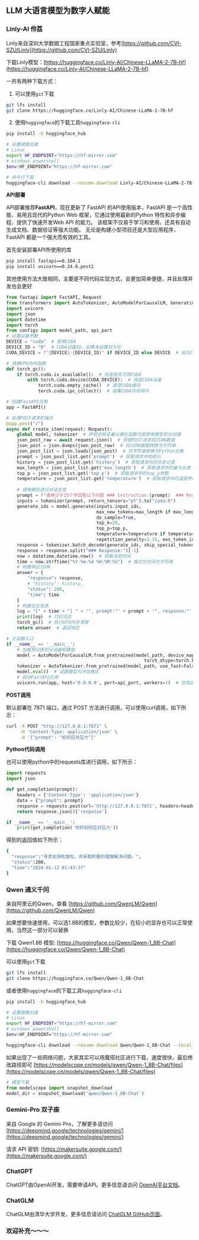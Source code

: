## LLM 大语言模型为数字人赋能



### Linly-AI 伶荔

Linly来自深圳大学数据工程国家重点实验室，参考[https://github.com/CVI-SZU/Linly](https://github.com/CVI-SZU/Linly)

下载Linly模型：[https://huggingface.co/Linly-AI/Chinese-LLaMA-2-7B-hf](https://huggingface.co/Linly-AI/Chinese-LLaMA-2-7B-hf)

一共有两种下载方式：

1. 可以使用`git`下载

```bash
git lfs install
git clone https://huggingface.co/Linly-AI/Chinese-LLaMA-2-7B-hf
```

2. 使用`huggingface`的下载工具`huggingface-cli`

```bash
pip install -U huggingface_hub

# 设置镜像加速
# Linux
export HF_ENDPOINT="https://hf-mirror.com"
# windows powershell
$env:HF_ENDPOINT="https://hf-mirror.com"

# 命令行下载
huggingface-cli download --resume-download Linly-AI/Chinese-LLaMA-2-7B-hf --local-dir Linly-AI/Chinese-LLaMA-2-7B-hf
```



**API部署**

API部署推荐**FastAPI**，现在更新了 FastAPI 的API使用版本，FastAPI 是一个高性能、易用且现代的Python Web 框架，它通过使用最新的Python 特性和异步编程，提供了快速开发Web API 的能力。 该框架不仅易于学习和使用，还具有自动生成文档、数据验证等强大功能。 无论是构建小型项目还是大型应用程序，FastAPI 都是一个强大而有效的工具。

首先安装部署API所使用的库

```bash
pip install fastapi==0.104.1
pip install uvicorn==0.24.0.post1
```

其他使用方法大致相同，主要是不同代码实现方式，会更加简单便捷，并且处理并发也会更好

```python
from fastapi import FastAPI, Request
from transformers import AutoTokenizer, AutoModelForCausalLM, GenerationConfig
import uvicorn
import json
import datetime
import torch
from configs import model_path, api_port
# 设置设备参数
DEVICE = "cuda"  # 使用CUDA
DEVICE_ID = "0"  # CUDA设备ID，如果未设置则为空
CUDA_DEVICE = f"{DEVICE}:{DEVICE_ID}" if DEVICE_ID else DEVICE  # 组合CUDA设备信息

# 清理GPU内存函数
def torch_gc():
    if torch.cuda.is_available():  # 检查是否可用CUDA
        with torch.cuda.device(CUDA_DEVICE):  # 指定CUDA设备
            torch.cuda.empty_cache()  # 清空CUDA缓存
            torch.cuda.ipc_collect()  # 收集CUDA内存碎片

# 创建FastAPI应用
app = FastAPI()

# 处理POST请求的端点
@app.post("/")
async def create_item(request: Request):
    global model, tokenizer  # 声明全局变量以便在函数内部使用模型和分词器
    json_post_raw = await request.json()  # 获取POST请求的JSON数据
    json_post = json.dumps(json_post_raw)  # 将JSON数据转换为字符串
    json_post_list = json.loads(json_post)  # 将字符串转换为Python对象
    prompt = json_post_list.get('prompt')  # 获取请求中的提示
    history = json_post_list.get('history')  # 获取请求中的历史记录
    max_length = json_post_list.get('max_length')  # 获取请求中的最大长度
    top_p = json_post_list.get('top_p')  # 获取请求中的top_p参数
    temperature = json_post_list.get('temperature')  # 获取请求中的温度参数
    
    # 调用模型进行对话生成
    prompt = f"请用少于25个字回答以下问题 ### Instruction:{prompt}  ### Response:"
    inputs = tokenizer(prompt, return_tensors="pt").to("cuda:0")
    generate_ids = model.generate(inputs.input_ids, 
                                  max_new_tokens=max_length if max_length else 2048,
                                  do_sample=True, 
                                  top_k=20,
                                  top_p=top_p,
                                  temperature=temperature if temperature else 0.84,
                                  repetition_penalty=1.15, eos_token_id=2, bos_token_id=1,pad_token_id=0)
    response = tokenizer.batch_decode(generate_ids, skip_special_tokens=True, clean_up_tokenization_spaces=False)[0]
    response = response.split("### Response:")[-1]
    now = datetime.datetime.now()  # 获取当前时间
    time = now.strftime("%Y-%m-%d %H:%M:%S")  # 格式化时间为字符串
    # 构建响应JSON
    answer = {
        "response": response,
        # "history": history,
        "status": 200,
        "time": time
    }
    # 构建日志信息
    log = "[" + time + "] " + '", prompt:"' + prompt + '", response:"' + repr(response) + '"'
    print(log)  # 打印日志
    torch_gc()  # 执行GPU内存清理
    return answer  # 返回响应

# 主函数入口
if __name__ == '__main__':
    # 加载预训练的分词器和模型
    model = AutoModelForCausalLM.from_pretrained(model_path, device_map="cuda:0",
                                                    torch_dtype=torch.bfloat16, trust_remote_code=True)
    tokenizer = AutoTokenizer.from_pretrained(model_path, use_fast=False, trust_remote_code=True)
    model.eval()  # 设置模型为评估模式
    # 启动FastAPI应用
    uvicorn.run(app, host='0.0.0.0', port=api_port, workers=1)  # 在指定端口和主机上启动应用
```

**POST调用**

默认部署在 7871 端口，通过 POST 方法进行调用，可以使用curl调用，如下所示：

```bash
curl -X POST "http://127.0.0.1:7871" \
     -H 'Content-Type: application/json' \
     -d '{"prompt": "如何应对压力"}'
```

**Python代码调用**

也可以使用python中的requests库进行调用，如下所示：

```python
import requests
import json

def get_completion(prompt):
    headers = {'Content-Type': 'application/json'}
    data = {"prompt": prompt}
    response = requests.post(url='http://127.0.0.1:7871', headers=headers, data=json.dumps(data))
    return response.json()['response']

if __name__ == '__main__':
    print(get_completion('你好如何应对压力'))
```

得到的返回值如下所示：

```bash
{
  "response":"寻求支持和放松，并采取积极的措施解决问题。",
  "status":200,
  "time":"2024-01-12 01:43:37"
}
```



### Qwen 通义千问

来自阿里云的Qwen，查看 [https://github.com/QwenLM/Qwen](https://github.com/QwenLM/Qwen)

如果想要快速使用，可以选1.8B的模型，参数比较少，在较小的显存也可以正常使用，当然这一部分可以替换

下载 Qwen1.8B 模型: [https://huggingface.co/Qwen/Qwen-1_8B-Chat](https://huggingface.co/Qwen/Qwen-1_8B-Chat)

可以使用`git`下载

```bash
git lfs install
git clone https://huggingface.co/Qwen/Qwen-1_8B-Chat
```

或者使用`huggingface`的下载工具`huggingface-cli`

```bash
pip install -U huggingface_hub

# 设置镜像加速
# Linux
export HF_ENDPOINT="https://hf-mirror.com"
# windows powershell
$env:HF_ENDPOINT="https://hf-mirror.com"

huggingface-cli download --resume-download Qwen/Qwen-1_8B-Chat --local-dir Qwen/Qwen-1_8B-Chat
```

如果出现了一些网络问题，大家其实可以用魔搭社区进行下载，速度很快，最后修改路径即可 [https://modelscope.cn/models/qwen/Qwen-1_8B-Chat/files](https://modelscope.cn/models/qwen/Qwen-1_8B-Chat/files)

```python
# 模型下载
from modelscope import snapshot_download
model_dir = snapshot_download('qwen/Qwen-1_8B-Chat')
```



### Gemini-Pro 双子座

来自 Google 的 Gemini-Pro，了解更多请访问 [https://deepmind.google/technologies/gemini/](https://deepmind.google/technologies/gemini/)

请求 API 密钥: [https://makersuite.google.com/](https://makersuite.google.com/)



### ChatGPT

ChatGPT由OpenAI开发，需要申请API。更多信息请访问 [OpenAI平台文档](https://platform.openai.com/docs/introduction)。



### ChatGLM

ChatGLM由清华大学开发，更多信息请访问 [ChatGLM GitHub页面](https://github.com/THUDM/ChatGLM3)。



### 欢迎补充～～～
